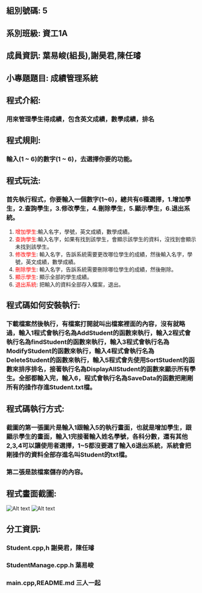 ## <b>組別號碼:</b> 5
## <b>系別班級:</b> 資工1A 
## <b>成員資訊:</b> 葉易峻(組長),謝昊君,陳任璿
## <b>小專題題目:</b> 成績管理系統
## <b>程式介紹</b>: 
### 用來管理學生得成績，包含英文成績，數學成績，排名
## <b>程式規則:</b>
### 輸入(1 ~ 6)的數字(1 ~ 6)，去選擇你要的功能。
## <b>程式玩法:</b>
### 首先執行程式，你要輸入一個數字(1~6)，總共有6種選擇，1.增加學生，2.查詢學生，3.修改學生，4.刪除學生，5.顯示學生，6.退出系統。

1. <font color=#FF0000>增加學生</font>:輸入名字，學號，英文成績，數學成績。
2. <font color = red>查詢學生</font>:輸入名字，如果有找到該學生，會顯示該學生的資料，沒找到會顯示未找到該學生。
3. <font color = red>修改學生</font>: 輸入名字，告訴系統需要更改哪位學生的成績，然後輸入名字，學號，英文成績，數學成績。
4. <font color = red>刪除學生</font>: 輸入名字，告訴系統需要刪除哪位學生的成績，然後刪除。
5. <font color = red>顯示學生</font>: 顯示全部的學生成績。
6. <font color = red>退出系統</font>: 把輸入的資料全部存入檔案，退出。
## <b>程式碼如何安裝執行:</b>
### 下載檔案然後執行，有檔案打開就叫出檔案裡面的內容，沒有就略過，輸入1程式會執行名為AddStudent的函數來執行，輸入2程式會執行名為findStudent的函數來執行，輸入3程式會執行名為ModifyStudent的函數來執行，輸入4程式會執行名為DeleteStudent的函數來執行，輸入5程式會先使用SortStudent的函數來排序排名，接著執行名為DisplayAllStudent的函數來顯示所有學生。全部都輸入完，輸入6，程式會執行名為SaveData的函數把剛剛所有的操作存進Student.txt檔。
## <b>程式碼執行方式:</b>
### 截圖的第一張圖片是輸入1跟輸入5的執行畫面，也就是增加學生，跟顯示學生的畫面，輸入1完接著輸入姓名學號，各科分數，還有其他2,3,4可以讓使用者選擇，1~5都沒要選了輸入6退出系統，系統會把剛操作的資料全部存進名叫Student的txt檔。
### 第二張是該檔案儲存的內容。

## <b>程式畫面截圖:</b>
![Alt text](https://github.com/jimmyye1118/Grade-Management-System/blob/master/%E8%9E%A2%E5%B9%95%E6%93%B7%E5%8F%96%E7%95%AB%E9%9D%A2%202023-05-20%20130825.png)
![Alt text](https://github.com/jimmyye1118/Grade-Management-System/blob/master/%E8%9E%A2%E5%B9%95%E6%93%B7%E5%8F%96%E7%95%AB%E9%9D%A2%202023-05-20%20134713.png)
## <b>分工資訊:</b>
### Student.cpp,h 謝昊君，陳任璿
### StudentManage.cpp.h 葉易峻
### main.cpp,README.md 三人一起
